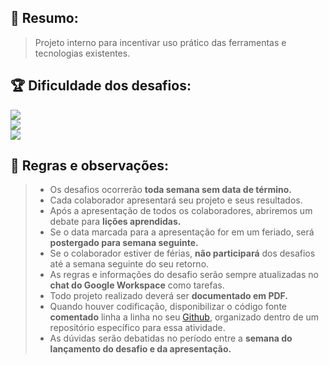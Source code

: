 ## :pushpin: Resumo:  
> Projeto interno para incentivar uso prático das ferramentas e tecnologias existentes.

## :trophy: Dificuldade dos desafios:
![](https://img.shields.io/static/v1?label=Nível&message=Básico&color=?style=plastic)  
![](https://img.shields.io/static/v1?label=Nível&message=Intermediário&color=yellow)  
![](https://img.shields.io/static/v1?label=Nível&message=Avançado&color=critical) 

## :bookmark_tabs: Regras e observações:  
> - Os desafios ocorrerão **toda semana sem data de término.**  
> - Cada colaborador apresentará seu projeto e seus resultados.  
> - Após a apresentação de todos os colaboradores, abriremos um debate para **lições aprendidas.**  
> - Se o data marcada para a apresentação for em um feriado, será **postergado para semana seguinte.**  
> - Se o colaborador estiver de férias, **não participará** dos desafios até a semana seguinte do seu retorno.  
> - As regras e informações do desafio serão sempre atualizadas no **chat do Google Workspace** como tarefas.  
> - Todo projeto realizado deverá ser **documentado em PDF.**  
> - Quando houver codificação, disponibilizar o código fonte **comentado** linha a linha no seu [Github](https://github.com/), organizado dentro de um repositório específico para essa atividade.  
> - As dúvidas serão debatidas no período entre a **semana do lançamento do desafio e da apresentação.**  
